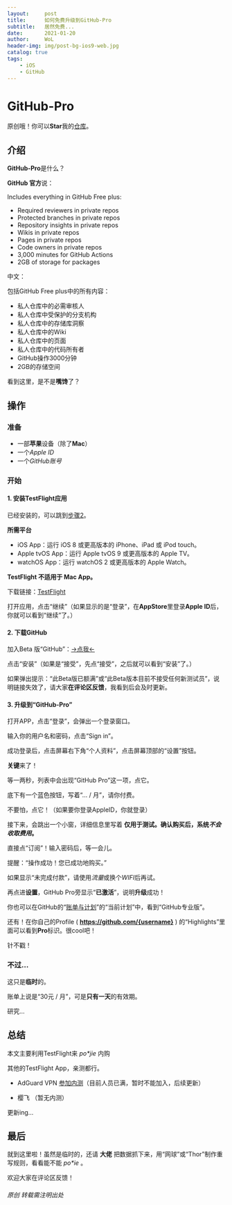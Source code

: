 ```yaml
---
layout:     post
title:      如何免费升级到GitHub-Pro
subtitle:   居然免费...
date:       2021-01-20
author:     WoL
header-img: img/post-bg-ios9-web.jpg
catalog: true
tags:
    - iOS
    - GitHub
---
```


# GitHub-Pro

原创哦！你可以**Star**我的[仓库](https://github.com/WoLeo-Z/woleo-z.github.io/)。

## 介绍

**GitHub-Pro**是什么？

**GitHub 官方**说：

Includes everything in GitHub Free plus:
- Required reviewers in private repos
- Protected branches in private repos
- Repository insights in private repos
- Wikis in private repos
- Pages in private repos
- Code owners in private repos
- 3,000 minutes for GitHub Actions
- 2GB of storage for packages

中文：

包括GitHub Free plus中的所有内容：
- 私人仓库中的必需审核人
- 私人仓库中受保护的分支机构
- 私人仓库中的存储库洞察
- 私人仓库中的Wiki
- 私人仓库中的页面
- 私人仓库中的代码所有者
- GitHub操作3000分钟
- 2GB的存储空间

看到这里，是不是**嘴馋**了？

## 操作

### 准备

- 一部**苹果**设备（除了**Mac**）
- 一个*Apple ID*
- 一个*GitHub账号*

### 开始

#### 1. 安装**TestFlight**应用

已经安装的，可以跳到[步骤2](/2021/01/20/%E5%A6%82%E4%BD%95%E5%85%8D%E8%B4%B9%E5%8D%87%E7%BA%A7%E5%88%B0GitHub-Pro/#2-下载github)。

**所需平台**

- iOS App：运行 iOS 8 或更高版本的 iPhone、iPad 或 iPod touch。
- Apple tvOS App：运行 Apple tvOS 9 或更高版本的 Apple TV。
- watchOS App：运行 watchOS 2 或更高版本的 Apple Watch。

**TestFlight 不适用于 Mac App。**

下载链接：[TestFlight](https://apps.apple.com/cn/app/testflight/id899247664)


打开应用，点击“继续”（如果显示的是“登录”，在**AppStore**里登录**Apple ID**后，你就可以看到“继续”了。）


#### 2. 下载**GitHub**

加入Beta 版“GitHub”：[->点我<-](https://testflight.apple.com/join/NLskzwi5)

点击“安装”（如果是“接受”，先点“接受”，之后就可以看到“安装”了。）

如果弹出提示：“此Beta版已额满”或“此Beta版本目前不接受任何新测试员”，说明链接失效了，请大家**在评论区反馈**，我看到后会及时更新。

#### 3. 升级到“GitHub-Pro”

打开APP，点击“登录”，会弹出一个登录窗口。

输入你的用户名和密码，点击“Sign in”。

成功登录后，点击屏幕右下角“个人资料”，点击屏幕顶部的“设置”按钮。

**关键**来了！

等一两秒，列表中会出现“GitHub Pro”这一项，点它。

底下有一个蓝色按钮，写着“... / 月”，请你付费。

不要怕，点它！（如果要你登录AppleID，你就登录）

接下来，会跳出一个小窗，详细信息里写着 **仅用于测试。确认购买后，系统*不会收取费用*。**

直接点“订阅”！输入密码后，等一会儿。

提醒：“操作成功！您已成功地购买。”

如果显示“未完成付款”，请使用*流量*或换个*WIFI*后再试。

再点进**设置**，GitHub Pro旁显示“**已激活**”，说明**升级**成功！

你也可以在GitHub的“[账单与计划](https://github.com/settings/billing)”的“当前计划”中，看到“GitHub专业版”。

还有！在你自己的Profile ( **https://github.com/{username}** ) 的“Highlights”里面可以看到**Pro**标识。很cool吧！

针不戳！

### 不过...

这只是**临时**的。

账单上说是“30元 / 月”，可是**只有一天**的有效期。

研究...

## 总结

本文主要利用TestFlight来 _po*jie_ 内购

其他的TestFlight App，亲测都行。

- AdGuard VPN [参加内测](https://testflight.apple.com/join/fZRiD1zt)（目前人员已满，暂时不能加入，后续更新）

- 樱飞 （暂无内测）

更新ing...

## 最后

就到这里啦！虽然是临时的，还请 **大佬** 把数据抓下来，用“网球”或“Thor”制作重写规则，看看能不能 _po*ie_ 。

欢迎大家在评论区反馈！

###### 原创 转载需注明出处
